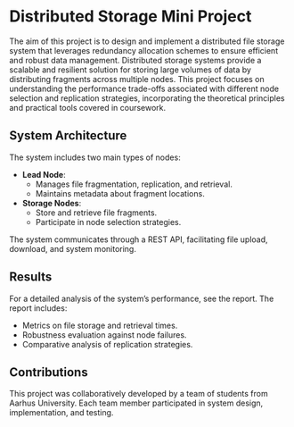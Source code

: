 # Distributed Storage Mini Project
The aim of this project is to design and implement a distributed file storage system that leverages redundancy allocation schemes to ensure efficient and robust data management. Distributed storage systems provide a scalable and resilient solution for storing large volumes of data by distributing fragments across multiple nodes. This project focuses on understanding the performance trade-offs associated with different node selection and replication strategies, incorporating the theoretical principles and practical tools covered in coursework.

## System Architecture
The system includes two main types of nodes:

- **Lead Node**:
  - Manages file fragmentation, replication, and retrieval.
  - Maintains metadata about fragment locations.
- **Storage Nodes**:
  - Store and retrieve file fragments.
  - Participate in node selection strategies.

The system communicates through a REST API, facilitating file upload, download, and system monitoring.

## Results

For a detailed analysis of the system’s performance, see the report. The report includes:
* Metrics on file storage and retrieval times.
* Robustness evaluation against node failures.
* Comparative analysis of replication strategies.


## Contributions
This project was collaboratively developed by a team of students from Aarhus University. Each team member participated in system design, implementation, and testing.
